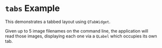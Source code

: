 # `tabs` Example

This demonstrates a tabbed layout using `QTabWidget`.

Given up to 5 image filenames on the command line, the application will
read those images, displaying each one via a `QLabel` which occupies
its own tab.
